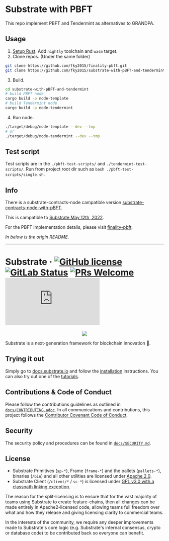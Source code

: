 # Substrate with PBFT

This repo implement PBFT and Tendermint as alternatives to GRANDPA.

## Usage

1. [Setup Rust](https://docs.substrate.io/main-docs/install/). Add `nightly` toolchain and `wasm` target.
2. Clone repos. (Under the same folder)

```bash
git clone https://github.com/fky2015/finality-pbft.git
git clone https://github.com/fky2015/substrate-with-pBFT-and-tendermint.git
```

3. Build.

```bash
cd substrate-with-pBFT-and-tendermint
# build PBFT node
cargo build -p node-template
# build Tendermint node
cargo build -p node-tendermint
```

4. Run node.

```bash
./target/debug/node-template --dev --tmp
# or
./target/debug/node-tendermint --dev --tmp
```

## Test script

Test scripts are in the `./pbft-test-scripts/` and `./tendermint-test-scripts/`.
Run from project root dir such as `bash ./pbft-test-scripts/single.sh`.

## Info

There is a substrate-contracts-node campatible version [substrate-contracts-node-with-pBFT](https://github.com/fky2015/substrate-contracts-node-with-pBFT).

This is campatible to [Substrate May 12th, 2022](https://github.com/paritytech/substrate/commit/7d233c2446b5a60662400a0a4bcfb78bb3b79ff7).

For the PBFT implementation details, please visit [finality-pbft](https://github.com/fky2015/finality-pbft).

*In below is the origin README.*

---

# Substrate &middot; [![GitHub license](https://img.shields.io/badge/license-GPL3%2FApache2-blue)](#LICENSE) [![GitLab Status](https://gitlab.parity.io/parity/substrate/badges/master/pipeline.svg)](https://gitlab.parity.io/parity/substrate/pipelines) [![PRs Welcome](https://img.shields.io/badge/PRs-welcome-brightgreen.svg)](docs/CONTRIBUTING.adoc) [![Matrix](https://img.shields.io/matrix/substrate-technical:matrix.org)](https://matrix.to/#/#substrate-technical:matrix.org)

<p align="center">
  <img src="/docs/media/sub.gif">
</p>

Substrate is a next-generation framework for blockchain innovation 🚀.

## Trying it out

Simply go to [docs.substrate.io](https://docs.substrate.io) and follow the
[installation](https://docs.substrate.io/v3/getting-started/overview) instructions. You can
also try out one of the [tutorials](https://docs.substrate.io/tutorials/).

## Contributions & Code of Conduct

Please follow the contributions guidelines as outlined in [`docs/CONTRIBUTING.adoc`](docs/CONTRIBUTING.adoc). In all communications and contributions, this project follows the [Contributor Covenant Code of Conduct](docs/CODE_OF_CONDUCT.md).

## Security

The security policy and procedures can be found in [`docs/SECURITY.md`](docs/SECURITY.md).

## License

- Substrate Primitives (`sp-*`), Frame (`frame-*`) and the pallets (`pallets-*`), binaries (`/bin`) and all other utilities are licensed under [Apache 2.0](LICENSE-APACHE2).
- Substrate Client (`/client/*` / `sc-*`) is licensed under [GPL v3.0 with a classpath linking exception](LICENSE-GPL3).

The reason for the split-licensing is to ensure that for the vast majority of teams using Substrate to create feature-chains, then all changes can be made entirely in Apache2-licensed code, allowing teams full freedom over what and how they release and giving licensing clarity to commercial teams.

In the interests of the community, we require any deeper improvements made to Substrate's core logic (e.g. Substrate's internal consensus, crypto or database code) to be contributed back so everyone can benefit.

